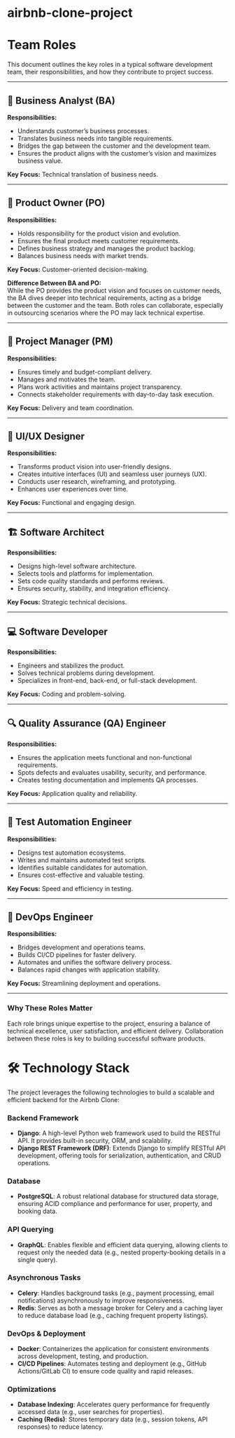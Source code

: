 # airbnb-clone-project

# Team Roles

This document outlines the key roles in a typical software development team, their responsibilities, and how they contribute to project success.

---

## 🎯 Business Analyst (BA)
**Responsibilities:**
- Understands customer’s business processes.
- Translates business needs into tangible requirements.
- Bridges the gap between the customer and the development team.
- Ensures the product aligns with the customer’s vision and maximizes business value.

**Key Focus:** Technical translation of business needs.

---

## 🚀 Product Owner (PO)
**Responsibilities:**
- Holds responsibility for the product vision and evolution.
- Ensures the final product meets customer requirements.
- Defines business strategy and manages the product backlog.
- Balances business needs with market trends.

**Key Focus:** Customer-oriented decision-making.

**Difference Between BA and PO:**  
While the PO provides the product vision and focuses on customer needs, the BA dives deeper into technical requirements, acting as a bridge between the customer and the team. Both roles can collaborate, especially in outsourcing scenarios where the PO may lack technical expertise.

---

## 📅 Project Manager (PM)
**Responsibilities:**
- Ensures timely and budget-compliant delivery.
- Manages and motivates the team.
- Plans work activities and maintains project transparency.
- Connects stakeholder requirements with day-to-day task execution.

**Key Focus:** Delivery and team coordination.

---

## 🎨 UI/UX Designer
**Responsibilities:**
- Transforms product vision into user-friendly designs.
- Creates intuitive interfaces (UI) and seamless user journeys (UX).
- Conducts user research, wireframing, and prototyping.
- Enhances user experiences over time.

**Key Focus:** Functional and engaging design.

---

## 🏗️ Software Architect
**Responsibilities:**
- Designs high-level software architecture.
- Selects tools and platforms for implementation.
- Sets code quality standards and performs reviews.
- Ensures security, stability, and integration efficiency.

**Key Focus:** Strategic technical decisions.

---

## 💻 Software Developer
**Responsibilities:**
- Engineers and stabilizes the product.
- Solves technical problems during development.
- Specializes in front-end, back-end, or full-stack development.

**Key Focus:** Coding and problem-solving.

---

## 🔍 Quality Assurance (QA) Engineer
**Responsibilities:**
- Ensures the application meets functional and non-functional requirements.
- Spots defects and evaluates usability, security, and performance.
- Creates testing documentation and implements QA processes.

**Key Focus:** Application quality and reliability.

---

## 🤖 Test Automation Engineer
**Responsibilities:**
- Designs test automation ecosystems.
- Writes and maintains automated test scripts.
- Identifies suitable candidates for automation.
- Ensures cost-effective and valuable testing.

**Key Focus:** Speed and efficiency in testing.

---

## 🔄 DevOps Engineer
**Responsibilities:**
- Bridges development and operations teams.
- Builds CI/CD pipelines for faster delivery.
- Automates and unifies the software delivery process.
- Balances rapid changes with application stability.

**Key Focus:** Streamlining deployment and operations.

---

### Why These Roles Matter
Each role brings unique expertise to the project, ensuring a balance of technical excellence, user satisfaction, and efficient delivery. Collaboration between these roles is key to building successful software products.


# 🛠️ Technology Stack

The project leverages the following technologies to build a scalable and efficient backend for the Airbnb Clone:

### **Backend Framework**  
- **Django**: A high-level Python web framework used to build the RESTful API. It provides built-in security, ORM, and scalability.  
- **Django REST Framework (DRF)**: Extends Django to simplify RESTful API development, offering tools for serialization, authentication, and CRUD operations.  

### **Database**  
- **PostgreSQL**: A robust relational database for structured data storage, ensuring ACID compliance and performance for user, property, and booking data.  

### **API Querying**  
- **GraphQL**: Enables flexible and efficient data querying, allowing clients to request only the needed data (e.g., nested property-booking details in a single query).  

### **Asynchronous Tasks**  
- **Celery**: Handles background tasks (e.g., payment processing, email notifications) asynchronously to improve responsiveness.  
- **Redis**: Serves as both a message broker for Celery and a caching layer to reduce database load (e.g., caching frequent property listings).  

### **DevOps & Deployment**  
- **Docker**: Containerizes the application for consistent environments across development, testing, and production.  
- **CI/CD Pipelines**: Automates testing and deployment (e.g., GitHub Actions/GitLab CI) to ensure code quality and rapid releases.  

### **Optimizations**  
- **Database Indexing**: Accelerates query performance for frequently accessed data (e.g., user searches for properties).  
- **Caching (Redis)**: Stores temporary data (e.g., session tokens, API responses) to reduce latency.  
